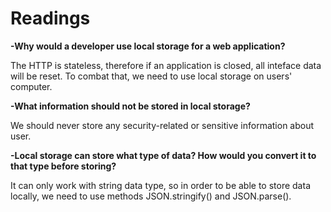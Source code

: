 # Readings


**-Why would a developer use local storage for a web application?**

The HTTP is stateless, therefore if an application is closed, all inteface data will be reset. To combat that, we need to use local storage on users' computer.  

**-What information should not be stored in local storage?**

We should never store any security-related or sensitive information about user. 

**-Local storage can store what type of data? How would you convert it to that type before storing?**

It can only work with string data type, so in order to be able to store data locally, we need to use methods JSON.stringify() and JSON.parse().


